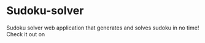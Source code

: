 # Sudoku-solver
Sudoku solver web application that generates and solves sudoku in no time! Check it out on 
